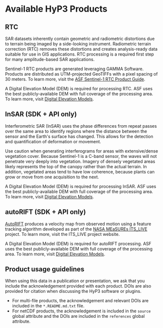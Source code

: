 # Available HyP3 Products

## RTC

SAR datasets inherently contain geometric and radiometric distortions due to terrain
being imaged by a side-looking instrument. Radiometric terrain correction (RTC) removes
these distortions and creates analysis-ready data suitable for use in GIS applications.
RTC processing is a required first step for many amplitude-based SAR applications.

Sentinel-1 RTC products are generated leveraging GAMMA Software.  Products are 
distributed as UTM-projected GeoTIFFs with a pixel spacing of 30 meters. To learn
more, visit the
[ASF Sentinel-1 RTC Product Guide](guides/rtc_product_guide.md).

A Digital Elevation Model (DEM) is required for processing RTC. ASF uses the
best publicly-available DEM with full coverage of the processing area. To learn more,
visit [Digital Elevation Models](dems.md).

## InSAR (SDK + API only)

Interferometric SAR (InSAR) uses the phase differences from repeat passes over the
same area to identify regions where the distance between the sensor and the Earth's
surface has changed. This allows for the detection and quantification of deformation
or movement.

Use caution when generating interferograms for areas with extensive/dense vegetation cover.
Because Sentinel-1 is a C-band sensor, the waves will not penetrate very deeply into vegetation.
Imagery of densely vegetated areas likely represents the top of the canopy rather than the
actual terrain. In addition, vegetated areas tend to have low coherence, because plants can grow
or move from one acquisition to the next.

A Digital Elevation Model (DEM) is required for processing InSAR. ASF uses the
best publicly-available DEM with full coverage of the processing area. To learn more,
visit [Digital Elevation Models](dems.md).

## autoRIFT (SDK + API only)

[AutoRIFT](https://github.com/leiyangleon/autoRIFT) produces a velocity map from
observed motion using a feature tracking algorithm developed as part of the 
[NASA MEaSUREs ITS_LIVE](https://its-live.jpl.nasa.gov/) project. To learn more,
visit the ITS_LIVE project website.

A Digital Elevation Model (DEM) is required for autoRIFT processing. ASF uses the
best publicly-available DEM with full coverage of the processing area. To learn more,
visit [Digital Elevation Models](dems.md).

## Product usage guidelines

When using this data in a publication or presentation, we ask that you include the
acknowledgement provided with each product. DOIs are also provided for citation
when discussing the HyP3 software or plugins.

- For multi-file products, the acknowledgement and relevant DOIs are included in
  the `*.README.md.txt` file.
- For netCDF products, the acknowledgement is included in the `source` global attribute
  and the DOIs are included in the `references` global attribute.
